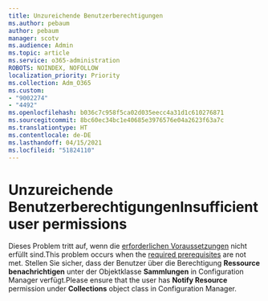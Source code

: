```yaml
---
title: Unzureichende Benutzerberechtigungen
ms.author: pebaum
author: pebaum
manager: scotv
ms.audience: Admin
ms.topic: article
ms.service: o365-administration
ROBOTS: NOINDEX, NOFOLLOW
localization_priority: Priority
ms.collection: Adm_O365
ms.custom:
- "9002274"
- "4492"
ms.openlocfilehash: b036c7c958f5ca02d035eecc4a31d1c610276871
ms.sourcegitcommit: 8bc60ec34bc1e40685e3976576e04a2623f63a7c
ms.translationtype: HT
ms.contentlocale: de-DE
ms.lasthandoff: 04/15/2021
ms.locfileid: "51824110"
---
```

# <a name="insufficient-user-permissions"></a><span data-ttu-id="56251-102">Unzureichende Benutzerberechtigungen</span><span class="sxs-lookup"><span data-stu-id="56251-102">Insufficient user permissions</span></span>

<span data-ttu-id="56251-103">Dieses Problem tritt auf, wenn die [erforderlichen Voraussetzungen](https://docs.microsoft.com/configmgr/tenant-attach/device-sync-actions#prerequisites) nicht erfüllt sind.</span><span class="sxs-lookup"><span data-stu-id="56251-103">This problem occurs when the [required prerequisites](https://docs.microsoft.com/configmgr/tenant-attach/device-sync-actions#prerequisites) are not met.</span></span> <span data-ttu-id="56251-104">Stellen Sie sicher, dass der Benutzer über die Berechtigung **Ressource benachrichtigen** unter der Objektklasse **Sammlungen** in Configuration Manager verfügt.</span><span class="sxs-lookup"><span data-stu-id="56251-104">Please ensure that the user has **Notify Resource** permission under **Collections** object class in Configuration Manager.</span></span>
